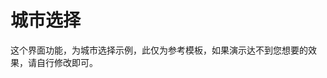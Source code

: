 # 城市选择

<demo-model url="/pages/template/citySelect/index"></demo-model>
<template-download></template-download>

这个界面功能，为城市选择示例，此仅为参考模板，如果演示达不到您想要的效果，请自行修改即可。

